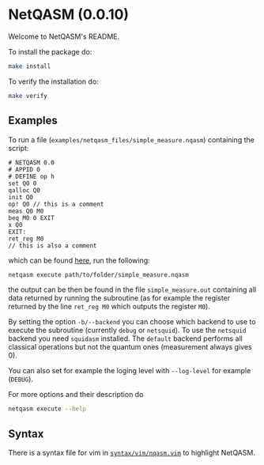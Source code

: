 NetQASM (0.0.10)
=====================================================

Welcome to NetQASM's README.

To install the package do:
```sh
make install
```

To verify the installation do:
```sh
make verify
```

Examples
--------
To run a file (`examples/netqasm_files/simple_measure.nqasm`) containing the script:
```
# NETQASM 0.0
# APPID 0
# DEFINE op h
set Q0 0
qalloc Q0
init Q0
op! Q0 // this is a comment
meas Q0 M0
beq M0 0 EXIT
x Q0
EXIT:
ret_reg M0
// this is also a comment
```
which can be found [here](https://gitlab.tudelft.nl/qinc-wehner/NetQASM/NetQASM/blob/master/examples/netqasm_files/simple_measure.nqasm), run the following:
```sh
netqasm execute path/to/folder/simple_measure.nqasm
```
the output can be then be found in the file `simple_measure.out` containing all data returned by running the subroutine (as for example the register returned by the line `ret_reg M0` which outputs the register `M0`).

By setting the option `-b/--backend` you can choose which backend to use to execute the subroutine (currently `debug` or `netsquid`). To use the `netsquid` backend you need `squidasm` installed. The `default` backend performs all classical operations but not the quantum ones (measurement always gives 0).

You can also set for example the loging level with `--log-level` for example (`DEBUG`).

For more options and their description do
```sh
netqasm execute --help
```

Syntax
------
There is a syntax file for vim in [`syntax/vim/nqasm.vim`](https://gitlab.tudelft.nl/qinc-wehner/NetQASM/NetQASM/blob/master/syntax/vim/nqasm.vim) to highlight NetQASM.
